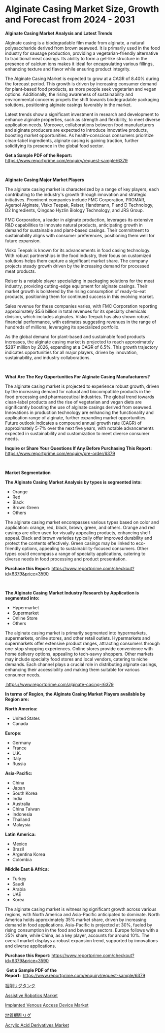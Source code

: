 <p><h1>Alginate Casing Market Size, Growth and Forecast from 2024 - 2031</h1></p><p><strong>Alginate Casing Market Analysis and Latest Trends</strong></p>
<p><p>Alginate casing is a biodegradable film made from alginate, a natural polysaccharide derived from brown seaweed. It is primarily used in the food industry for sausage production, providing a vegetarian-friendly alternative to traditional meat casings. Its ability to form a gel-like structure in the presence of calcium ions makes it ideal for encapsulating various fillings, enhancing texture and flavor while ensuring product integrity.</p><p>The Alginate Casing Market is expected to grow at a CAGR of 8.40% during the forecast period. This growth is driven by increasing consumer demand for plant-based food products, as more people seek vegetarian and vegan options. Additionally, the rising awareness of sustainability and environmental concerns propels the shift towards biodegradable packaging solutions, positioning alginate casings favorably in the market.</p><p>Latest trends show a significant investment in research and development to enhance alginate properties, such as strength and flexibility, to meet diverse application needs. Moreover, collaborations between food manufacturers and alginate producers are expected to introduce innovative products, boosting market opportunities. As health-conscious consumers prioritize clean-label ingredients, alginate casing is gaining traction, further solidifying its presence in the global food sector.</p></p>
<p><strong>Get a Sample PDF of the Report:&nbsp;</strong> <a href="https://www.reportprime.com/enquiry/request-sample/6379">https://www.reportprime.com/enquiry/request-sample/6379</a></p>
<p>&nbsp;</p>
<p><strong>Alginate Casing Major Market Players</strong></p>
<p><p>The alginate casing market is characterized by a range of key players, each contributing to the industry's growth through innovation and strategic initiatives. Prominent companies include FMC Corporation, PROMAR, Agersol Alginate, Visko Teepak, Reiser, Handtmann, F and D Technology, D2 Ingredients, Qingdao Hyzlin Biology Technology, and JRS Group. </p><p>FMC Corporation, a leader in alginate production, leverages its extensive R&D capabilities to innovate natural products, anticipating growth in demand for sustainable and plant-based casings. Their commitment to sustainability aligns with consumer preferences, positioning them well for future expansion. </p><p>Visko Teepak is known for its advancements in food casing technology. With robust partnerships in the food industry, their focus on customized solutions helps them capture a significant market share. The company projects steady growth driven by the increasing demand for processed meat products.</p><p>Reiser is a notable player specializing in packaging solutions for the meat industry, providing cutting-edge equipment for alginate casings. Their market growth is bolstered by the rising consumption of ready-to-eat products, positioning them for continued success in this evolving market.</p><p>Sales revenue for these companies varies, with FMC Corporation reporting approximately $5.6 billion in total revenues for its specialty chemicals division, which includes alginates. Visko Teepak has also shown robust financial performance, with estimates suggesting revenues in the range of hundreds of millions, leveraging its specialized portfolio. </p><p>As the global demand for plant-based and sustainable food products increases, the alginate casing market is projected to reach approximately $287 million by 2026, expanding at a CAGR of 6.5%. This growth trajectory indicates opportunities for all major players, driven by innovation, sustainability, and industry collaborations.</p></p>
<p>&nbsp;</p>
<p><strong>What Are The Key Opportunities For Alginate Casing Manufacturers?</strong></p>
<p><p>The alginate casing market is projected to experience robust growth, driven by the increasing demand for natural and biocompatible products in the food processing and pharmaceutical industries. The global trend towards clean-label products and the rise of vegetarian and vegan diets are significantly boosting the use of alginate casings derived from seaweed. Innovations in production technology are enhancing the functionality and application range of alginate, further expanding market opportunities. Future outlook indicates a compound annual growth rate (CAGR) of approximately 5-7% over the next five years, with notable advancements expected in sustainability and customization to meet diverse consumer needs.</p></p>
<p><strong>Inquire or Share Your Questions If Any Before Purchasing This Report:</strong> <a href="https://www.reportprime.com/enquiry/pre-order/6379">https://www.reportprime.com/enquiry/pre-order/6379</a></p>
<p>&nbsp;</p>
<p><strong>Market Segmentation</strong></p>
<p><strong>The Alginate Casing Market Analysis by types is segmented into:</strong></p>
<p><ul><li>Orange</li><li>Red</li><li>Black</li><li>Brown Green</li><li>Others</li></ul></p>
<p><p>The alginate casing market encompasses various types based on color and application: orange, red, black, brown, green, and others. Orange and red casings are often used for visually appealing products, enhancing shelf appeal. Black and brown varieties typically offer improved durability and protect the contents effectively. Green casings may be linked to eco-friendly options, appealing to sustainability-focused consumers. Other types could encompass a range of specialty applications, catering to diverse needs in food processing and product presentation.</p></p>
<p><strong>Purchase this Report:&nbsp;</strong><a href="https://www.reportprime.com/checkout?id=6379&price=3590">https://www.reportprime.com/checkout?id=6379&price=3590</a></p>
<p>&nbsp;</p>
<p><strong>The Alginate Casing Market Industry Research by Application is segmented into:</strong></p>
<p><ul><li>Hypermarket</li><li>Supermarket</li><li>Online Store</li><li>Others</li></ul></p>
<p><p>The alginate casing market is primarily segmented into hypermarkets, supermarkets, online stores, and other retail outlets. Hypermarkets and supermarkets offer extensive product ranges, attracting consumers through one-stop shopping experiences. Online stores provide convenience with home delivery options, appealing to tech-savvy shoppers. Other markets may include specialty food stores and local vendors, catering to niche demands. Each channel plays a crucial role in distributing alginate casings, enhancing their accessibility and making them suitable for various consumer needs.</p></p>
<p><a href="https://www.reportprime.com/alginate-casing-r6379">&nbsp;https://www.reportprime.com/alginate-casing-r6379</a></p>
<p><strong>In terms of Region, the Alginate Casing Market Players available by Region are:</strong></p>
<p>
    <p> <strong> North America: </strong>
        <ul>
            <li>United States</li>
            <li>Canada</li>
        </ul>
        </p> 
    <p> <strong> Europe: </strong>
        <ul>
            <li>Germany</li>
            <li>France</li>
            <li>U.K.</li>
            <li>Italy</li>
            <li>Russia</li>
        </ul>
        </p> 
    <p> <strong> Asia-Pacific: </strong>
        <ul>
            <li>China</li>
            <li>Japan</li>
            <li>South Korea</li>
            <li>India</li>
            <li>Australia</li>
            <li>China Taiwan</li>
            <li>Indonesia</li>
            <li>Thailand</li>
            <li>Malaysia</li>
        </ul>
        </p> 
    <p> <strong> Latin America: </strong>
        <ul>
            <li>Mexico</li>
            <li>Brazil</li>
            <li>Argentina Korea</li>
            <li>Colombia</li>
        </ul>
        </p> 
    <p> <strong> Middle East & Africa: </strong>
        <ul>
            <li>Turkey</li>
            <li>Saudi</li>
            <li>Arabia</li>
            <li>UAE</li>
            <li>Korea</li>
        </ul>
    </p>
    </p>
<p><p>The alginate casing market is witnessing significant growth across various regions, with North America and Asia-Pacific anticipated to dominate. North America holds approximately 35% market share, driven by increasing demand in food applications. Asia-Pacific is projected at 30%, fueled by rising consumption in the food and beverage sectors. Europe follows with a 25% share, while China, as a key player, accounts for around 10%. The overall market displays a robust expansion trend, supported by innovations and diverse applications.</p></p>
<p><strong>Purchase this Report: </strong><a href="https://www.reportprime.com/checkout?id=6379&price=3590">https://www.reportprime.com/checkout?id=6379&price=3590</a></p>
<p>&nbsp;<strong>Get a Sample PDF of the Report:&nbsp;&nbsp;</strong><a href="https://www.reportprime.com/enquiry/request-sample/6379">https://www.reportprime.com/enquiry/request-sample/6379</a></p>
<p><strong></strong></p>
<p><p><a href="https://medium.com/@stellaca2cz/drilling-rig-tank-market-%E3%81%AE%E3%82%B0%E3%83%AD%E3%83%BC%E3%83%90%E3%83%AB%E5%B8%82%E5%A0%B4%E6%A6%82%E8%A6%81%E3%81%AF-%E4%B8%96%E7%95%8C%E3%81%8A%E3%82%88%E3%81%B3%E4%B8%BB%E8%A6%81%E5%B8%82%E5%A0%B4%E3%81%AB%E3%81%8A%E3%81%91%E3%82%8B%E6%A5%AD%E7%95%8C%E3%81%AB%E5%BD%B1%E9%9F%BF%E3%82%92%E4%B8%8E%E3%81%88%E3%82%8B%E4%B8%BB%E8%A6%81%E3%81%AA%E3%83%88%E3%83%AC%E3%83%B3%E3%83%89%E3%81%AB%E3%81%A4%E3%81%84%E3%81%A6-%E7%8B%AC%E8%87%AA%E3%81%AE%E8%A6%96%E7%82%B9%E3%82%92%E6%8F%90%E4%BE%9B%E3%81%97%E3%81%BE%E3%81%99-e3c9b362889a">掘削リグタンク</a></p><p><a href="https://www.linkedin.com/pulse/global-assistive-robotics-market-analysis-trends-forecasts-growth-soxzf?trackingId=dE49e3zhQEyZmVAofIjAjw%3D%3D">Assistive Robotics Market</a></p><p><a href="https://medium.com/@denisewilsogdn64/implanted-venous-access-device-market-trends-and-market-growth-outlook-2024-2031-f46ed6922ac2">Implanted Venous Access Device Market</a></p><p><a href="https://medium.com/@stellaca2cz/geological-drilling-rig-market-%E3%81%AE%E3%82%B0%E3%83%AD%E3%83%BC%E3%83%90%E3%83%AB%E5%B8%82%E5%A0%B4%E6%A6%82%E8%A6%81%E3%81%AF-%E4%B8%96%E7%95%8C%E3%81%8A%E3%82%88%E3%81%B3%E4%B8%BB%E8%A6%81%E5%B8%82%E5%A0%B4%E3%81%AB%E3%81%8A%E3%81%91%E3%82%8B%E6%A5%AD%E7%95%8C%E3%81%AB%E5%BD%B1%E9%9F%BF%E3%82%92%E4%B8%8E%E3%81%88%E3%82%8B%E4%B8%BB%E8%A6%81%E3%81%AA%E3%83%88%E3%83%AC%E3%83%B3%E3%83%89%E3%81%AB%E3%81%A4%E3%81%84%E3%81%A6-%E7%8B%AC%E8%87%AA%E3%81%AE%E8%A6%96%E7%82%B9%E3%82%92%E6%8F%90%E4%BE%9B%E3%81%97%E3%81%BE%E3%81%99-8d6fb56a3caf">地質掘削リグ</a></p><p><a href="https://issuu.com/reportprime-2/docs/acrylic-acid-derivatives-market-siz_ebfbce4b09c434">Acrylic Acid Derivatives Market</a></p></p>